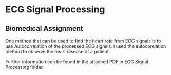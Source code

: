 # ECG Signal Processing
## Biomedical Assignment 

One method that can be used to find the heart rate from ECG signals is to use Autocorrelation of the processed ECG
signals. I used the autocorelation method to observe the heart disease of a patient. 

Further information can be found in the attached PDF in ECG Signal Processing folder.
